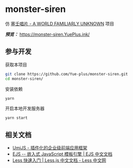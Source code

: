 # monster-siren

仿 [塞壬唱片 - A WORLD FAMILIARLY UNKNOWN](https://monster-siren.hypergryph.com/) 项目

***预览：*** <https://monster-siren.YuePlus.ink/>

## 参与开发

获取本项目

```bash
git clone https://github.com/Yue-plus/monster-siren.git
cd monster-siren/
```

安装依赖

```bash
yarn
```

开启本地开发服务器

```bash
yarn start
```

## 相关文档

- [UmiJS - 插件化的企业级前端应用框架](https://umijs.org/zh-CN/docs)
- [EJS -- 嵌入式 JavaScript 模板引擎 | EJS 中文文档](https://ejs.bootcss.com/#docs)
- [Less 快速入门 | Less.js 中文文档 - Less 中文网](https://less.bootcss.com/#%E6%A6%82%E8%A7%88)
